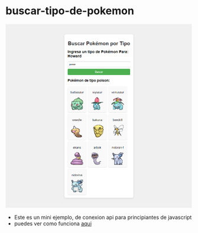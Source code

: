 ﻿# buscar-tipo-de-pokemon
![cover](https://github.com/relly27/buscar-tipo-de-pokemon/blob/main/cover.png)

- Este es un mini ejemplo, de conexion api para principiantes de javascript
- puedes ver como funciona [aqui](https://buscar-tipo-de-pokemon.netlify.app/)
